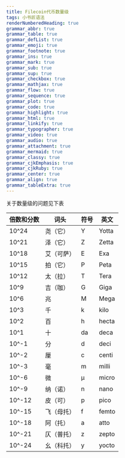 ```yaml
---
title: Filecoin代币数量级
tags: 小书匠语法
renderNumberedHeading: true
grammar_abbr: true
grammar_table: true
grammar_defList: true
grammar_emoji: true
grammar_footnote: true
grammar_ins: true
grammar_mark: true
grammar_sub: true
grammar_sup: true
grammar_checkbox: true
grammar_mathjax: true
grammar_flow: true
grammar_sequence: true
grammar_plot: true
grammar_code: true
grammar_highlight: true
grammar_html: true
grammar_linkify: true
grammar_typographer: true
grammar_video: true
grammar_audio: true
grammar_attachment: true
grammar_mermaid: true
grammar_classy: true
grammar_cjkEmphasis: true
grammar_cjkRuby: true
grammar_center: true
grammar_align: true
grammar_tableExtra: true
---
```


关于数量级的问题见下表
	
| **倍数和分数** | **词头** | **符号** | **英文** |
| --- | --- | --- | --- |
| 10^24 | 尧（它） | Y | Yotta |
| 10^21 | 泽（它） | Z | Zetta |
| 10^18 | 艾（可萨） | E | Exa |
| 10^15 | 拍（它） | P | Peta |
| 10^12 | 太（拉） | T | Tera |
| 10^9 | 吉（咖） | G | Giga |
| 10^6 | 兆 | M | Mega |
| 10^3 | 千 | k | kilo |
| 10^2 | 百 | h | hecta |
| 10^1 | 十 | da | deca |
| 10^-1 | 分 | d | deci |
| 10^-2 | 厘 | c | centi |
| 10^-3 | 毫 | m | milli |
| 10^-6 | 微 | μ | micro |
| 10^-9 | 纳（诺） | n | nano |
| 10^-12 | 皮（可） | p | pico |
| 10^-15 | 飞（母托） | f | femto |
| 10^-18 | 阿（托） | a | atto |
| 10^-21 | 仄（普托） | z | zepto |
| 10^-24 | 幺（科托） | y | yocto |